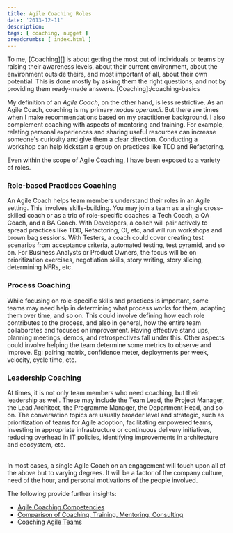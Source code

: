 ```yaml
---
title: Agile Coaching Roles
date: '2013-12-11'
description:
tags: [ coaching, nugget ]
breadcrumbs: [ index.html ]
---
```


To me, [Coaching][] is about getting the most out of individuals or teams by raising their awareness levels, about their current environment, about the environment outside theirs, and most important of all, about their own potential. This is done mostly by asking them the right questions, and not by providing them ready-made answers.
[Coaching]:/coaching-basics

My definition of an *Agile Coach*, on the other hand, is less restrictive. As an Agile Coach, coaching is my primary *modus operandi*. But there are times when I make recommendations based on my practitioner background. I also complement coaching with aspects of mentoring and training. For example, relating personal experiences and sharing useful resources can increase someone's curiosity and give them a clear direction. Conducting a workshop can help kickstart a group on practices like TDD and Refactoring.

Even within the scope of Agile Coaching, I have been exposed to a variety of roles.

### Role-based Practices Coaching
An Agile Coach helps team members understand their roles in an Agile setting. This involves skills-building. You may join a team as a single cross-skilled coach or as a trio of role-specific coaches: a Tech Coach, a QA Coach, and a BA Coach. With Developers, a coach will pair actively to spread practices like TDD, Refactoring, CI, etc, and will run workshops and brown bag sessions. With Testers, a coach could cover creating test scenarios from acceptance criteria, automated testing, test pyramid, and so on. For Business Analysts or Product Owners, the focus will be on prioritization exercises, negotiation skills, story writing, story slicing, determining NFRs, etc.
### Process Coaching
While focusing on role-specific skills and practices is important, some teams may need help in determining what process works for them, adapting them over time, and so on. This could involve defining how each role contributes to the process, and also in general, how the entire team collaborates and focuses on improvement. Having effective stand ups, planning meetings, demos, and retrospectives fall under this. Other aspects could involve helping the team determine some metrics to observe and improve. Eg: pairing matrix, confidence meter, deployments per week, velocity, cycle time, etc.
### Leadership Coaching
At times, it is not only team members who need coaching, but their leadership as well. These may include the Team Lead, the Project Manager, the Lead Architect, the Programme Manager, the Department Head, and so on. The conversation topics are usually broader level and strategic, such as prioritization of teams for Agile adoption, facilitating empowered teams, investing in appropriate infrastructure or continuous delivery initiatives, reducing overhead in IT policies, identifying improvements in architecture and ecosystem, etc.

<br>
In most cases, a single Agile Coach on an engagement will touch upon all of the above but to varying degrees. It will be a factor of the company culture, need of the hour, and personal motivations of the people involved.

The following provide further insights:

* [Agile Coaching Competencies](http://www.agilecoachinginstitute.com/agile-competency-whitepaper/)
* [Comparison of Coaching, Training, Mentoring, Consulting](http://blogs.agilefaqs.com/2013/07/21/how-coaching-is-different-from-training-mentoring-counseling-and-consulting)
* [Coaching Agile Teams](http://www.amazon.com/Coaching-Agile-Teams-ScrumMasters-Addison-Wesley-ebook/dp/B003QP47YG/)